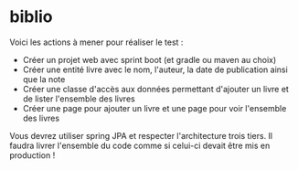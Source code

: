 # biblio

Voici les actions à mener pour réaliser le test :
- Créer un projet web avec sprint boot (et gradle ou maven au choix)
- Créer une entité livre avec le nom, l'auteur, la date de publication ainsi que la note
- Créer une classe d'accès aux données permettant d'ajouter un livre et de lister l'ensemble des livres
- Créer une page pour ajouter un livre et une page pour voir l'ensemble des livres

Vous devrez utiliser spring JPA et respecter l'architecture trois tiers.
Il faudra livrer l'ensemble du code comme si celui-ci devait être mis en production !
